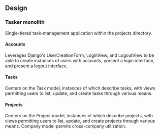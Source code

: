 ## Design

### Tasker monolith
Single-tiered task-management application within the projects directory.

#### Accounts
Leverages Django's UserCreationForm, LoginView, and LogoutView to be able to create instances of users with accounts, present a login interface, and present a logout interface.

#### Tasks
Centers on the Task model, instances of which describe tasks, with views permitting users to list, update, and create tasks through various means.

#### Projects
Centers on the Project model, instances of which describe projects, with views permitting users to list, update, and create projects through various means. Company model permits cross-company utilization.

